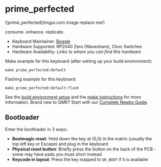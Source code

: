 # prime_perfected

![prime_perfected](imgur.com image replace me!)

consume. enhance. replicate.

* Keyboard Maintainer: [Boggle](https://github.com/Zbolt50)
* Hardware Supported: RP2040 Zero (Waveshare), Choc Switches
* Hardware Availability: *Links to where you can find this hardware*

Make example for this keyboard (after setting up your build environment):

    make prime_perfected:default

Flashing example for this keyboard:

    make prime_perfected:default:flash

See the [build environment setup](https://docs.qmk.fm/#/getting_started_build_tools) and the [make instructions](https://docs.qmk.fm/#/getting_started_make_guide) for more information. Brand new to QMK? Start with our [Complete Newbs Guide](https://docs.qmk.fm/#/newbs).

## Bootloader

Enter the bootloader in 3 ways:

* **Bootmagic reset**: Hold down the key at (0,0) in the matrix (usually the top left key or Escape) and plug in the keyboard
* **Physical reset button**: Briefly press the button on the back of the PCB - some may have pads you must short instead
* **Keycode in layout**: Press the key mapped to `QK_BOOT` if it is available
